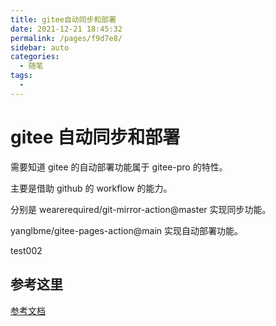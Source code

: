 ```yaml
---
title: gitee自动同步和部署
date: 2021-12-21 18:45:32
permalink: /pages/f9d7e8/
sidebar: auto
categories:
  - 随笔
tags:
  - 
---
```

# gitee 自动同步和部署

需要知道 gitee 的自动部署功能属于 gitee-pro 的特性。

主要是借助 github 的 workflow 的能力。

分别是 wearerequired/git-mirror-action@master 实现同步功能。

yanglbme/gitee-pages-action@main 实现自动部署功能。

test002

## 参考这里

[参考文档](https://gitee.com/yanglbme/gitee-pages-action)
